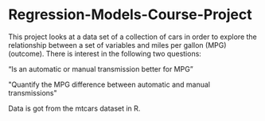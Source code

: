 # Regression-Models-Course-Project

This project looks at a data set of a collection of cars in order to explore the relationship between a set of variables and miles per gallon (MPG) (outcome). There is interest in the following two questions:

“Is an automatic or manual transmission better for MPG”

"Quantify the MPG difference between automatic and manual transmissions"

Data is got from the mtcars dataset in R.
